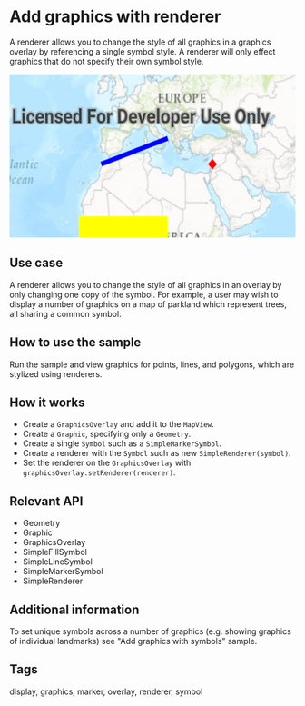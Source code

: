 # Add graphics with renderer

A renderer allows you to change the style of all graphics in a graphics overlay by referencing a single symbol style.
A renderer will only effect graphics that do not specify their own symbol style.

![Image of adding graphics with renderer](add-graphics-renderer.png)

## Use case

A renderer allows you to change the style of all graphics in an overlay by only changing one copy of the symbol. For example, a user may wish to display a number of graphics on a map of parkland which represent trees, all sharing a common symbol.

## How to use the sample

Run the sample and view graphics for points, lines, and polygons, which are stylized using renderers.

## How it works

* Create a `GraphicsOverlay` and add it to the `MapView`.
* Create a `Graphic`, specifying only a `Geometry`.
* Create a single `Symbol` such as a `SimpleMarkerSymbol`.
* Create a renderer with the `Symbol` such as new `SimpleRenderer(symbol)`.
* Set the renderer on the `GraphicsOverlay` with `graphicsOverlay.setRenderer(renderer)`.

## Relevant API

* Geometry
* Graphic
* GraphicsOverlay
* SimpleFillSymbol
* SimpleLineSymbol
* SimpleMarkerSymbol
* SimpleRenderer

## Additional information

To set unique symbols across a number of graphics (e.g. showing graphics of individual landmarks) see "Add graphics with symbols" sample.

## Tags

display, graphics, marker, overlay, renderer, symbol
